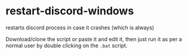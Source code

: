 # restart-discord-windows
restarts discord process in case it crashes (which is always)

Download/clone the script or paste it and edit it, then just run it as per a normal user by double clicking on the `.bat` script. 
